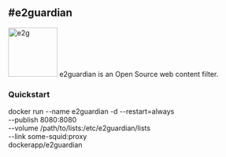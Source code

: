 #e2guardian
-------------------
<img src="http://e2guardian.org/cms/images/banners/logo-guardian.png" alt="e2g" width="100"> e2guardian is an Open Source web content filter.

### Quickstart 
docker run --name e2guardian -d --restart=always \
  --publish 8080:8080 \
  --volume /path/to/lists:/etc/e2guardian/lists \
  --link some-squid:proxy \
  dockerapp/e2guardian


